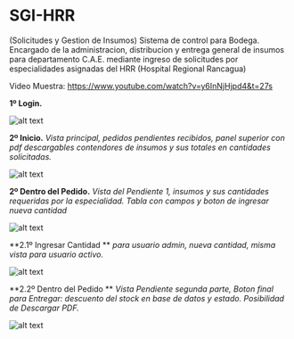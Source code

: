 # SGI-HRR
(Solicitudes y Gestion de Insumos) Sistema de control para Bodega. Encargado de la administracion, distribucion y entrega general de insumos para departamento C.A.E. mediante ingreso de solicitudes por especialidades asignadas del HRR (Hospital Regional Rancagua)


Video Muestra: 
https://www.youtube.com/watch?v=y6InNjHjpd4&t=27s


**1º Login.**

![alt text](https://lh4.googleusercontent.com/ABZfnaTFIhgnboWvr06umHpzZsNlESLVoRvD4sC-P_aHS2S01Rjh3CBvWhoPhoDSJ9Wu_rLgzysDnJYDDdgZ=w1440-h733-rw)


**2º Inicio.**
*Vista principal, pedidos pendientes recibidos, panel superior con pdf descargables contendores de insumos y sus totales en cantidades solicitadas.*

![alt text](https://lh4.googleusercontent.com/9eHD3PjMGgffn4kqvdh-itGT89gX0P0bkw4GM5ULxabMm5NWitqZbQGTRunphw3iS6Po1W-KFiBxZJ_WF1OU=w1440-h733-rw)

**2º Dentro del Pedido.**
*Vista del Pendiente 1, insumos y sus cantidades requeridas por la especialidad.*
*Tabla con campos y boton de ingresar nueva cantidad*

![alt text](https://lh5.googleusercontent.com/pl_rZSJZthWwxksWkjOBvpQgp9q1cFdz3XTkcm-yHuB7dOPCsKutSSa5Ev2zIYc2hl4vvVXTn5f_H1JS2REu=w1440-h733-rw)

**2.1º Ingresar Cantidad **
*para usuario admin, nueva cantidad, misma vista para usuario activo.*

![alt text](https://lh6.googleusercontent.com/Kl1LGVGPjDzIMOnxZh7vtLSNqEWOOR_yRKb7HPahWKvZpyDsbQvUOlY1PAqE5cdYkw3YkCNSqU2aJcR9YQBz=w1440-h733-rw)

**2.2º Dentro del Pedido **
*Vista Pendiente segunda parte, Boton final para Entregar: descuento del stock en base de datos y estado.*
*Posibilidad de Descargar PDF.*

![alt text](https://lh5.googleusercontent.com/rHqWGeCLgMPDItleCQEqRWcRbaMbkzugLFzdf8tCVqcQSfMzuYC107ti_zj1F4AvO6PTrS2QwLfXgY3OOVtz=w1440-h733-rw)


